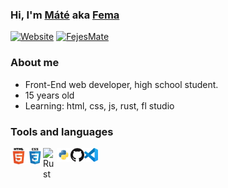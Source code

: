 ### Hi, I'm [Máté][fejesmate] aka [Fema][website]
[![Website](https://img.shields.io/website?label=fema.one&style=for-the-badge&url=https%3A%2F%2Ffema.one)](https://fema.one)
[![FejesMate](https://img.shields.io/website?label=fejesmate.hu&style=for-the-badge&url=https%3A%2F%2Ffejesmate.hu)](https://fejesmate.hu)

### About me
- Front-End web developer, high school student.
- 15 years old
- Learning: html, css, js, rust, fl studio

### Tools and languages
<img align="left" alt="HTML5" width="26px" src="https://raw.githubusercontent.com/github/explore/80688e429a7d4ef2fca1e82350fe8e3517d3494d/topics/html/html.png" />
<img align="left" alt="CSS3" width="26px" src="https://raw.githubusercontent.com/github/explore/80688e429a7d4ef2fca1e82350fe8e3517d3494d/topics/css/css.png" />
<img align="left" alt="Rust" width="22px" src="https://raw.githubusercontent.com/jalbertsr/logo-badge-images/master/img/rsz_rust.png" />
<img align="left" alt="Python" width="22px" src="https://raw.githubusercontent.com/github/explore/master/topics/python/python.png" />
<img align="left" alt="Github" width="22px" src="https://raw.githubusercontent.com/github/explore/master/topics/github/github.png" />
<img align="left" alt="Visual Studio Code" width="22px" src="https://raw.githubusercontent.com/github/explore/master/topics/visual-studio-code/visual-studio-code.png" />

<br>

[website]: https://fema.one
[fejesmate]: https://fejesmate.hu
[youtube]: https://www.youtube.com/channel/UCx-MNCKET13anYIfsYWGOIw
[discord]: https://dsc.bio/fema
[steam]: https://steamcommunity.com/id/2a0

